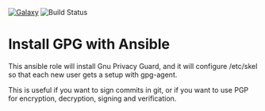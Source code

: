 [![Galaxy](https://img.shields.io/badge/galaxy-dockpack.gpg__agent-blue.svg?style=flat)](https://galaxy.ansible.com/dockpack/gpg_agent)
![Build Status](https://api.travis-ci.org/dockpack/gpg_agent.svg)

Install GPG with Ansible
========================

This ansible role will install Gnu Privacy Guard, and it will configure
/etc/skel so that each new user gets a setup with gpg-agent.

This is useful if you want to sign commits in git, or if you want to use PGP
for encryption, decryption, signing and verification.
